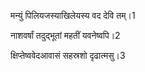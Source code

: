 मन्युं पिलियजस्याखिलेयस्य वद देवि तम्।1

नाशवर्षां तदुद्भूतां महतीं यवनेष्वपि।2

क्षिप्तेष्ववेदआवासं सहस्रशो दृढात्मसु।3
